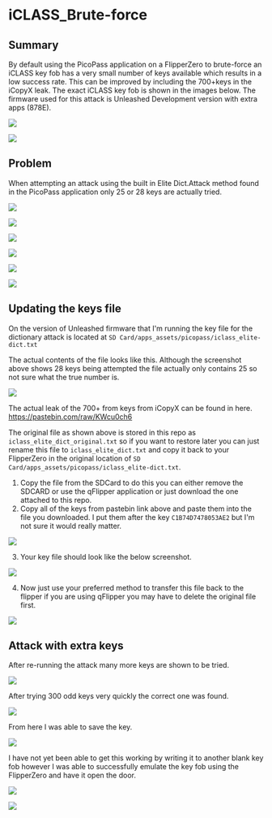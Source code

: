# iCLASS_Brute-force
## Summary ##
By default using the PicoPass application on a FlipperZero to brute-force an iCLASS key fob has a very small number of keys available which results in a low success rate. This can be improved by including the 700+keys in the iCopyX leak. The exact iCLASS key fob is shown in the images below. The firmware used for this attack is Unleashed Development version with extra apps (878E). 

![](C:\Users\Michael\Downloads\iCLASS_Brute-force-main\images\1.png)

![](C:\Users\Michael\Downloads\iCLASS_Brute-force-main\images\2.png)

## Problem 

When attempting an attack using the built in Elite Dict.Attack method found in the PicoPass application only    25 or 28 keys are actually tried. 

![](C:\Users\Michael\Downloads\iCLASS_Brute-force-main\images\4.png)

![](C:\Users\Michael\Downloads\iCLASS_Brute-force-main\images\5.png)

![](C:\Users\Michael\Downloads\iCLASS_Brute-force-main\images\6.png)

![](C:\Users\Michael\Downloads\iCLASS_Brute-force-main\images\7.png)

![](C:\Users\Michael\Downloads\iCLASS_Brute-force-main\images\3.png)

![](C:\Users\Michael\Downloads\iCLASS_Brute-force-main\images\8.png)

## Updating the keys file

On the version of Unleashed firmware that I'm running the key file for the dictionary attack is located at `SD Card/apps_assets/picopass/iclass_elite-dict.txt`

The actual contents of the file looks like this. Although the screenshot above shows 28 keys being attempted the file actually only contains 25 so not sure what the true number is. 

![](C:\Users\Michael\Downloads\iCLASS_Brute-force-main\images\9.png)

The actual leak of the 700+ from keys from iCopyX can be found in here. https://pastebin.com/raw/KWcu0ch6

The original file as shown above is stored in this repo as `iclass_elite_dict_original.txt` so if you want to restore later you can just rename this file to `iclass_elite_dict.txt` and copy it back to your FlipperZero in the original location of `SD Card/apps_assets/picopass/iclass_elite-dict.txt`.  

1. Copy the file from the SDCard to do this you can either remove the SDCARD or use the qFlipper application or just download the one attached to this repo. 
2. Copy all of the keys from pastebin link above and paste them into the file you downloaded. I put them after the key `C1B74D7478053AE2` but I'm not sure it would really matter. 

![](C:\Users\Michael\Downloads\iCLASS_Brute-force-main\images\10.png)

3. Your key file should look like the below screenshot. 

![](C:\Users\Michael\Downloads\iCLASS_Brute-force-main\images\11.png)

4. Now just use your preferred method to transfer this file back to the flipper if you are using qFlipper you may have to delete the original file first. 

![](C:\Users\Michael\Downloads\iCLASS_Brute-force-main\images\12.png)

## Attack with extra keys

After re-running the attack many more keys are shown to be tried. 

![](C:\Users\Michael\Downloads\iCLASS_Brute-force-main\images\13.png)

After trying 300 odd keys very quickly the correct one was found. 

![](C:\Users\Michael\Downloads\iCLASS_Brute-force-main\images\14.png)

From here I was able to save the key. 

![](C:\Users\Michael\Downloads\iCLASS_Brute-force-main\images\15.png)

I have not yet been able to get this working by writing it to another blank key fob however I was able to successfully emulate the key fob using the FlipperZero and have it open the door. 

![](C:\Users\Michael\Downloads\iCLASS_Brute-force-main\images\16.png)

![](C:\Users\Michael\Downloads\iCLASS_Brute-force-main\images\17.png)
